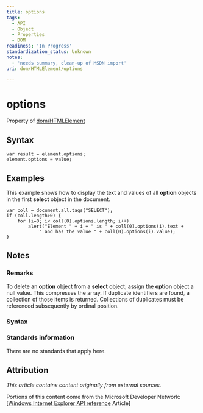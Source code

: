 ```yaml
---
title: options
tags:
  - API
  - Object
  - Properties
  - DOM
readiness: 'In Progress'
standardization_status: Unknown
notes:
  - 'needs summary, clean-up of MSDN import'
uri: dom/HTMLElement/options

---
```

# options

<span data-meta="applies_to" data-type="key">Property of <span data-type="value">[dom/HTMLElement](/dom/HTMLElement)</span></span>

## Syntax

``` {.js}
var result = element.options;
element.options = value;
```

## Examples

This example shows how to display the text and values of all **option** objects in the first **select** object in the document.

    var coll = document.all.tags("SELECT");
    if (coll.length>0) {
        for (i=0; i< coll(0).options.length; i++)
            alert("Element " + i + " is " + coll(0).options(i).text +
                " and has the value " + coll(0).options(i).value);
    }

## Notes

### Remarks

To delete an **option** object from a **select** object, assign the **option** object a null value. This compresses the array. If duplicate identifiers are found, a collection of those items is returned. Collections of duplicates must be referenced subsequently by ordinal position.

### Syntax

### Standards information

There are no standards that apply here.

## Attribution

*This article contains content originally from external sources.*

Portions of this content come from the Microsoft Developer Network: [[Windows Internet Explorer API reference](http://msdn.microsoft.com/en-us/library/ie/hh828809%28v=vs.85%29.aspx) Article]

